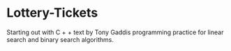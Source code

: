 # Lottery-Tickets
Starting out with C + + text by Tony Gaddis programming practice for linear search and binary search algorithms.

